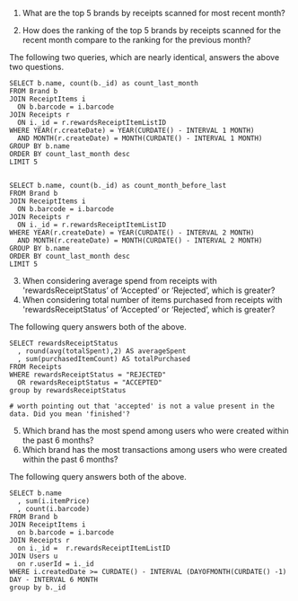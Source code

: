 1) What are the top 5 brands by receipts scanned for most recent month?
   
2) How does the ranking of the top 5 brands by receipts scanned for the recent month compare to the ranking for the previous month?

The following two queries, which are nearly identical, answers the above two questions. 

```mysql
SELECT b.name, count(b._id) as count_last_month
FROM Brand b
JOIN ReceiptItems i
  ON b.barcode = i.barcode
JOIN Receipts r
  ON i._id = r.rewardsReceiptItemListID
WHERE YEAR(r.createDate) = YEAR(CURDATE() - INTERVAL 1 MONTH)
  AND MONTH(r.createDate) = MONTH(CURDATE() - INTERVAL 1 MONTH)  
GROUP BY b.name
ORDER BY count_last_month desc 
LIMIT 5


SELECT b.name, count(b._id) as count_month_before_last
FROM Brand b
JOIN ReceiptItems i
  ON b.barcode = i.barcode
JOIN Receipts r
  ON i._id = r.rewardsReceiptItemListID
WHERE YEAR(r.createDate) = YEAR(CURDATE() - INTERVAL 2 MONTH)
  AND MONTH(r.createDate) = MONTH(CURDATE() - INTERVAL 2 MONTH)  
GROUP BY b.name
ORDER BY count_last_month desc 
LIMIT 5
```


3) When considering average spend from receipts with 'rewardsReceiptStatus’ of ‘Accepted’ or ‘Rejected’, which is greater?
4) When considering total number of items purchased from receipts with 'rewardsReceiptStatus’ of ‘Accepted’ or ‘Rejected’, which is greater?

The following query answers both of the above.

```mysql
SELECT rewardsReceiptStatus
  , round(avg(totalSpent),2) AS averageSpent
  , sum(purchasedItemCount) AS totalPurchased
FROM Receipts
WHERE rewardsReceiptStatus = "REJECTED" 
  OR rewardsReceiptStatus = "ACCEPTED"
group by rewardsReceiptStatus

# worth pointing out that 'accepted' is not a value present in the data. Did you mean 'finished'?
```


5) Which brand has the most spend among users who were created within the past 6 months?
6) Which brand has the most transactions among users who were created within the past 6 months?

The following query answers both of the above.

```mysql
SELECT b.name
  , sum(i.itemPrice)
  , count(i.barcode)
FROM Brand b
JOIN ReceiptItems i
  on b.barcode = i.barcode
JOIN Receipts r
  on i._id =  r.rewardsReceiptItemListID
JOIN Users u
  on r.userId = i._id
WHERE i.createdDate >= CURDATE() - INTERVAL (DAYOFMONTH(CURDATE() -1) DAY - INTERVAL 6 MONTH
group by b._id
```
